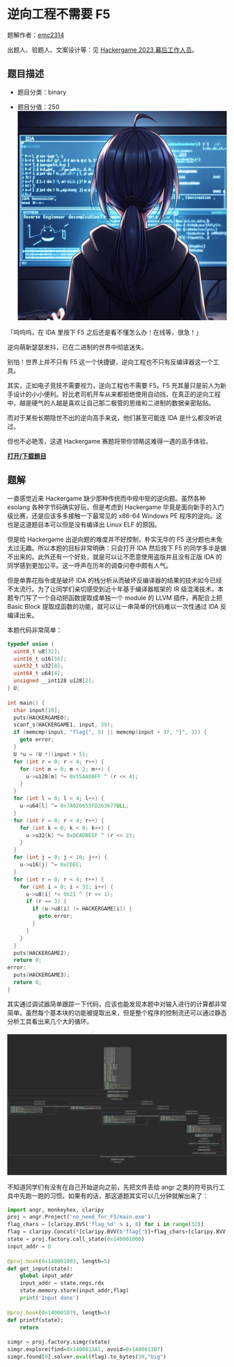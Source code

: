 # 逆向工程不需要 F5

题解作者：[emc2314](https://github.com/emc2314/)

出题人、验题人、文案设计等：见 [Hackergame 2023 幕后工作人员](https://hack.lug.ustc.edu.cn/credits/)。

## 题目描述

- 题目分类：binary

- 题目分值：250
![IDA_IS_NOT_WORKING](files/cover.jfif)

「呜呜呜，在 IDA 里按下 F5 之后还是看不懂怎么办！在线等，很急！」

逆向萌新瑟瑟发抖，已在二进制的世界中彻底迷失。

别怕！世界上并不只有 F5 这一个快捷键，逆向工程也不只有反编译器这一个工具。

其实，正如电子竞技不需要视力，逆向工程也不需要 F5。F5 充其量只是前人为新手设计的小小便利。好比老司机开车从来都拒绝使用自动挡，在真正的逆向工程中，越是硬气的人越是喜欢让自己那二极管的思维和二进制的数据亲密贴贴。

而对于某些长期隐世不出的逆向高手来说，他们甚至可能连 IDA 是什么都没听说过。

但也不必艳羡，这道 Hackergame 赛题将带你领略这难得一遇的高手体验。

**[打开/下载题目](files/no_need_for_F5.zip)**

## 题解

一直感觉近来 Hackergame 缺少那种传统而中规中矩的逆向题。虽然各种 esolang 各种字节码确实好玩，但是考虑到 Hackergame 毕竟是面向新手的入门级比赛，还是应该多多接触一下最常见的 x86-64 Windows PE 程序的逆向。这也是这道题目本可以但是没有编译出 Linux ELF 的原因。

但是给 Hackergame 出逆向题的难度并不好控制，朴实无华的 F5 送分题也未免太过无趣。所以本题的目标非常明确：只会打开 IDA 然后按下 F5 的同学多半是做不出来的。此外还有一个好处，就是可以让不愿意使用盗版并且没有正版 IDA 的同学感到更加公平。这一呼声在历年的调查问卷中颇有人气。

但是单靠花指令或是破坏 IDA 的栈分析从而破坏反编译器的结果的技术如今已经不太流行。为了让同学们亲切感受到近十年基于编译器框架的 IR 级混淆技术，本题专门写了一个自动把函数提取成单独一个 module 的 LLVM 插件，再配合上把 Basic Block 提取成函数的功能，就可以让一串简单的代码难以一次性通过 IDA 反编译出来。

本题代码非常简单：
```c
typedef union {
  uint8_t u8[32];
  uint16_t u16[16];
  uint32_t u32[8];
  uint64_t u64[4];
  unsigned __int128 u128[2];
} U;

int main() {
  char input[39];
  puts(HACKERGAME0);
  scanf_s(HACKERGAME1, input, 39);
  if (memcmp(input, "flag{", 5) || memcmp(input + 37, "}", 2)) {
    goto error;
  }
  U *u = (U *)(input + 5);
  for (int r = 0; r < 4; r++) {
    for (int m = 0; m < 2; m++) {
      u->u128[m] *= 0x55AA00FF ^ (r << 4);
    }
  }
  for (int l = 0; l < 4; l++) {
    u->u64[l] ^= 0x7A026655FD263677ULL;
  }
  for (int r = 0; r < 4; r++) {
    for (int k = 0; k < 8; k++) {
      u->u32[k] *= 0xDEADBEEF ^ (r << 2);
    }
  }
  for (int j = 0; j < 16; j++) {
    u->u16[j] ^= 0xCDEC;
  }
  for (int r = 0; r < 4; r++) {
    for (int i = 0; i < 32; i++) {
      u->u8[i] *= 0x21 ^ (r << 1);
      if (r == 3) {
        if (u->u8[i] != HACKERGAME[i]) {
          goto error;
        }
      }
    }
  }
  puts(HACKERGAME2);
  return 0;
error:
  puts(HACKERGAME3);
  return 0;
}
```

其实通过调试器简单跟踪一下代码，应该也能发现本题中对输入进行的计算都非常简单。虽然每个基本块的功能被提取出来，但是整个程序的控制流还可以通过静态分析工具看出来几个大的循环。

![](files/bn.png)

不知道同学们有没有在自己开始逆向之前，先把文件丢给 angr 之类的符号执行工具中先跑一跑的习惯。如果有的话，那这道题其实可以几分钟就解出来了：
```python
import angr, monkeyhex, claripy
proj = angr.Project('no_need_for_F5/main.exe')
flag_chars = [claripy.BVS('flag_%d' % i, 8) for i in range(32)]
flag = claripy.Concat(*[claripy.BVV(b'flag{')]+flag_chars+[claripy.BVV(b'}\x00')])
state = proj.factory.call_state(0x140001000)
input_addr = 0

@proj.hook(0x140001093, length=5)
def get_input(state):
    global input_addr
    input_addr = state.regs.rdx
    state.memory.store(input_addr,flag)
    print('Input done')

@proj.hook(0x140001079, length=5)
def printf(state):
    return

simgr = proj.factory.simgr(state)
simgr.explore(find=0x1400013A1, avoid=0x1400013B7)
simgr.found[0].solver.eval(flag).to_bytes(39,"big")
```